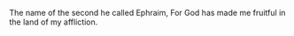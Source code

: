 The name of the second he called Ephraim, For God has made me fruitful in the land of my affliction.
